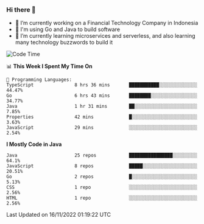 ### Hi there 👋

<!--
**mazzama/mazzama** is a ✨ _special_ ✨ repository because its `README.md` (this file) appears on your GitHub profile.

Here are some ideas to get you started:

- 🔭 I’m currently working on ...
- 🌱 I’m currently learning ...
- 👯 I’m looking to collaborate on ...
- 🤔 I’m looking for help with ...
- 💬 Ask me about ...
- 📫 How to reach me: ...
- 😄 Pronouns: ...
- ⚡ Fun fact: ...
-->

- 🔭 I’m currently working on a Financial Technology Company in Indonesia
- :gun: I'm using Go and Java to build software
- 🌱 I’m currently learning microservices and serverless, and also learning many technology buzzwords to build it

<!--START_SECTION:waka-->
![Code Time](http://img.shields.io/badge/Code%20Time-2%2C412%20hrs%2046%20mins-blue)

📊 **This Week I Spent My Time On** 

```text
💬 Programming Languages: 
TypeScript               8 hrs 36 mins       ███████████░░░░░░░░░░░░░░   44.47% 
Go                       6 hrs 43 mins       ████████░░░░░░░░░░░░░░░░░   34.77% 
Java                     1 hr 31 mins        ██░░░░░░░░░░░░░░░░░░░░░░░   7.85% 
Properties               42 mins             █░░░░░░░░░░░░░░░░░░░░░░░░   3.63% 
JavaScript               29 mins             ░░░░░░░░░░░░░░░░░░░░░░░░░   2.54%

```

**I Mostly Code in Java** 

```text
Java                     25 repos            ████████████████░░░░░░░░░   64.1% 
JavaScript               8 repos             █████░░░░░░░░░░░░░░░░░░░░   20.51% 
Go                       2 repos             █░░░░░░░░░░░░░░░░░░░░░░░░   5.13% 
CSS                      1 repo              ░░░░░░░░░░░░░░░░░░░░░░░░░   2.56% 
HTML                     1 repo              ░░░░░░░░░░░░░░░░░░░░░░░░░   2.56%

```



 Last Updated on 16/11/2022 01:19:22 UTC
<!--END_SECTION:waka-->
